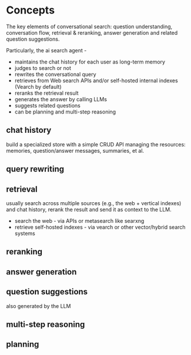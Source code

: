 # Concepts

The key elements of conversational search: question understanding, conversation flow, retrieval & reranking, answer generation and related question suggestions. 

Particularly, the ai search agent - 

* maintains the chat history for each user as long-term memory
* judges to search or not
* rewrites the conversational query
* retrieves from Web search APIs and/or self-hosted internal indexes (Vearch by default)
* reranks the retrieval result
* generates the answer by calling LLMs
* suggests related questions
* can be planning and multi-step reasoning

## chat history

build a specialized store with a simple CRUD API managing the resources: memories, question/answer messages, summaries, et al.

## query rewriting

## retrieval

usually search across multiple sources (e.g., the web + vertical indexes) and chat history, rerank the result and send it as context to the LLM. 

* search the web - via APIs or metasearch like searxng
* retrieve self-hosted indexes - via vearch or other vector/hybrid search systems

## reranking

## answer generation

## question suggestions

also generated by the LLM

## multi-step reasoning

## planning


